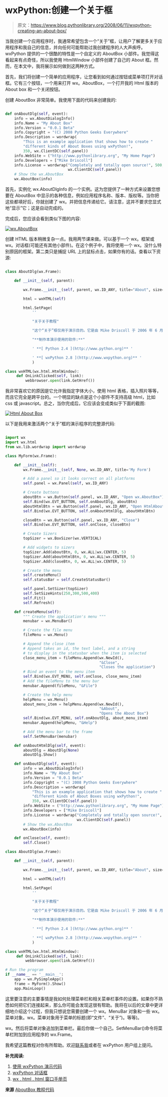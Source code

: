 # wxPython:创建一个关于框

> 原文：<https://www.blog.pythonlibrary.org/2008/06/11/wxpython-creating-an-about-box/>

当我创建一个应用程序时，我通常希望包含一个“关于”框，让用户了解更多关于应用程序和我自己的信息，并向任何可能帮助过我创建程序的人大声疾呼。wxPython 提供的一个很酷的特性是一个自定义的 AboutBox 小部件。我觉得这看起来有点奇怪，所以我使用 HtmlWindow 小部件创建了自己的 About 框。然而，在本文中，我将展示如何做到这两种方式。

首先，我们将创建一个简单的应用程序，让您看到如何通过按钮或菜单项打开对话框。它有三个按钮，一个用来打开 wx。AboutBox，一个打开我的 Html 版本的 About box 和一个关闭按钮。

创建 AboutBox 非常简单。我使用下面的代码来创建我的:

```py

def onAboutDlg(self, event):
    info = wx.AboutDialogInfo()
    info.Name = "My About Box"
    info.Version = "0.0.1 Beta"
    info.Copyright = "(C) 2008 Python Geeks Everywhere"
    info.Description = wordwrap(
        "This is an example application that shows how to create "
        "different kinds of About Boxes using wxPython!",
        350, wx.ClientDC(self.panel))
    info.WebSite = ("http://www.pythonlibrary.org", "My Home Page")
    info.Developers = ["Mike Driscoll"]
    info.License = wordwrap("Completely and totally open source!", 500,
                            wx.ClientDC(self.panel))
    # Show the wx.AboutBox
    wx.AboutBox(info)

```

首先，实例化 wx.AboutDlgInfo 的一个实例。这为您提供了一种方式来设置您想要在 AboutBox 中显示的各种信息，例如应用程序名称、版本、版权等。当你把这些都填好后，你就创建了 wx。并把信息传递给它。请注意，这并不要求您显式地“显示”它；这是自动完成的。

完成后，您应该会看到类似下图的内容:

[![wx.AboutBox](img/87b5a197451cf196c92617862a1a027d.png)](https://www.blog.pythonlibrary.org/wp-content/uploads/2008/06/wxaboutbox.png)

创建 HTML 版本稍微复杂一点。我用两节课来做。可以基于一个 wx。框架或 wx。对话框(可能还有其他小部件)。在这个例子中，我将使用一个 wx。没什么特别原因的框架。第二类只是捕捉 URL 上的鼠标点击，如果你有的话。查看以下资源:

```py

class AboutDlg(wx.Frame):

    def __init__(self, parent):

        wx.Frame.__init__(self, parent, wx.ID_ANY, title="About", size=(400,400))

        html = wxHTML(self)

        html.SetPage(
            ''

            "关于关于教程"

            "这个“关于”框仅用于演示目的。它是由 Mike Driscoll 于 2006 年 6 月创建的。"

            "**制作本演示使用的软件:**"

            ' **[ Python 2.4 ](http://www.python.org)** '

            ' **[ wxPython 2.8 ](http://www.wxpython.org)** '
            )

class wxHTML(wx.html.HtmlWindow):
     def OnLinkClicked(self, link):
         webbrowser.open(link.GetHref())

```

我非常喜欢它的原因是它允许我指定字体大小，使用 html 表格，插入照片等等，而且它完全是跨平台的。一个明显的缺点是这个小部件不支持高级 html，比如 css 或 javascript。总之，当你完成后，它应该会变成类似于下面的截图:

[![Html About Box](img/2e38c87c407304edeb1ee082f2db306b.png)](https://www.blog.pythonlibrary.org/wp-content/uploads/2008/06/htmlaboutbox.png)

以下是我用来激活两个“关于”框的演示程序的完整源代码:

```py

import wx
import wx.html
from wx.lib.wordwrap import wordwrap

class MyForm(wx.Frame):

    def __init__(self):
        wx.Frame.__init__(self, None, wx.ID_ANY, title='My Form')

        # Add a panel so it looks correct on all platforms
        self.panel = wx.Panel(self, wx.ID_ANY)

        # Create buttons
        aboutBtn = wx.Button(self.panel, wx.ID_ANY, "Open wx.AboutBox")
        self.Bind(wx.EVT_BUTTON, self.onAboutDlg, aboutBtn)
        aboutHtmlBtn = wx.Button(self.panel, wx.ID_ANY, "Open HtmlAboutBox")
        self.Bind(wx.EVT_BUTTON, self.onAboutHtmlDlg, aboutHtmlBtn)

        closeBtn = wx.Button(self.panel, wx.ID_ANY, "Close")
        self.Bind(wx.EVT_BUTTON, self.onClose, closeBtn)        

        # Create Sizers
        topSizer = wx.BoxSizer(wx.VERTICAL)

        # Add widgets to sizers
        topSizer.Add(aboutBtn, 0, wx.ALL|wx.CENTER, 5)
        topSizer.Add(aboutHtmlBtn, 0, wx.ALL|wx.CENTER, 5)
        topSizer.Add(closeBtn, 0, wx.ALL|wx.CENTER, 5)

        # Create the menu
        self.createMenu()
        self.statusBar = self.CreateStatusBar()

        self.panel.SetSizer(topSizer)
        self.SetSizeHints(250,300,500,400)
        self.Fit()
        self.Refresh()

    def createMenu(self):
        """ Create the application's menu """
        menubar = wx.MenuBar()

        # Create the file menu
        fileMenu = wx.Menu()

        # Append the close item
        # Append takes an id, the text label, and a string
        # to display in the statusbar when the item is selected
        close_menu_item = fileMenu.Append(wx.NewId(), 
                                          "&Close",
                                          "Closes the application")
        # Bind an event to the menu item
        self.Bind(wx.EVT_MENU, self.onClose, close_menu_item)
        # Add the fileMenu to the menu bar
        menubar.Append(fileMenu, "&File")

        # Create the help menu
        helpMenu = wx.Menu()
        about_menu_item = helpMenu.Append(wx.NewId(),
                                          "&About",
                                          "Opens the About Box")
        self.Bind(wx.EVT_MENU, self.onAboutDlg, about_menu_item)
        menubar.Append(helpMenu, "&Help")

        # Add the menu bar to the frame
        self.SetMenuBar(menubar)

    def onAboutHtmlDlg(self, event):
        aboutDlg = AboutDlg(None)
        aboutDlg.Show()

    def onAboutDlg(self, event):
        info = wx.AboutDialogInfo()
        info.Name = "My About Box"
        info.Version = "0.0.1 Beta"
        info.Copyright = "(C) 2008 Python Geeks Everywhere"
        info.Description = wordwrap(
            "This is an example application that shows how to create "
            "different kinds of About Boxes using wxPython!",
            350, wx.ClientDC(self.panel))
        info.WebSite = ("http://www.pythonlibrary.org", "My Home Page")
        info.Developers = ["Mike Driscoll"]
        info.License = wordwrap("Completely and totally open source!", 500,
                                wx.ClientDC(self.panel))
        # Show the wx.AboutBox
        wx.AboutBox(info)

    def onClose(self, event):
        self.Close()

class AboutDlg(wx.Frame):

    def __init__(self, parent):

        wx.Frame.__init__(self, parent, wx.ID_ANY, title="About", size=(400,400))

        html = wxHTML(self)

        html.SetPage(
            ''

            "关于关于教程"

            "这个“关于”框仅用于演示目的。它是由 Mike Driscoll 于 2006 年 6 月创建的。"

            "**制作本演示使用的软件:**"

            ' **[ Python 2.4 ](http://www.python.org)** '

            ' **[ wxPython 2.8 ](http://www.wxpython.org)** '
            )

class wxHTML(wx.html.HtmlWindow):
     def OnLinkClicked(self, link):
         webbrowser.open(link.GetHref())

# Run the program
if __name__ == '__main__':
    app = wx.PySimpleApp()
    frame = MyForm().Show()
    app.MainLoop()

```

这里要注意的主要事情是我如何处理菜单栏和相关菜单栏事件的设置。如果你不熟悉如何把它们连接起来，那么你可能会发现这很有帮助。我将在以后的文章中更详细地介绍这个过程，但我只想说您需要创建一个 wx。MenuBar 对象和一些 wx。菜单对象。wx。菜单对象用于菜单的标题(即“文件”、“关于”)。等等)。

wx。然后将菜单对象追加到菜单栏。最后你做一个自己。SetMenuBar()命令将菜单栏附加到应用程序的 wx.Frame。

我希望这篇教程对你有所帮助。欢迎[联系我](mailto:mike@pythonlibrary.org)或者在 wxPython 用户组上提问。

**补充阅读:**

1.  [使用 wxPython 演示代码](http://wiki.wxpython.org/Using%20wxPython%20Demo%20Code)
2.  [wxPython 对话框](http://zetcode.com/wxpython/dialogs/)
3.  [wx . html . html 窗口手册页](http://www.wxpython.org/docs/api/wx.html.HtmlWindow-class.html)

**来源**
[AboutBox 教程代码](https://www.blog.pythonlibrary.org/wp-content/uploads/2008/06/aboutbox_tutorial.txt)